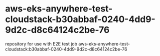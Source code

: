 # aws-eks-anywhere-test-cloudstack-b30abbaf-0240-4dd9-9d2c-d8c64124c2be-76
repository for use with E2E test job aws-eks-anywhere-test-cloudstack:b30abbaf-0240-4dd9-9d2c-d8c64124c2be-76
